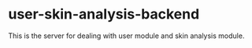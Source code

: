 # user-skin-analysis-backend
This is the server for dealing with user module and skin analysis module.
